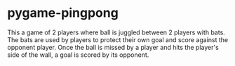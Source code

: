 # pygame-pingpong

This a game of 2 players where ball is juggled between 2 players with bats.
The bats are used by players to protect their own goal and score against the opponent player. Once the ball is missed by a player and hits the player's side of the wall, a goal is scored by its opponent.
